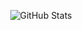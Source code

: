 <p align="center"><img src="https://github-readme-stats.vercel.app/api?username=Fleshgrinder&show_icons=true&count_private=true" alt="GitHub Stats"></p>
